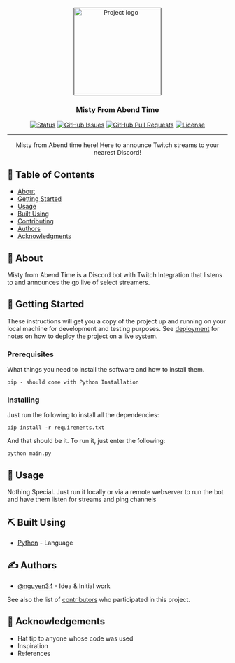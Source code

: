 <p align="center">
  <a href="" rel="noopener">
 <img width=200px height=200px src="https://i.imgur.com/6wj0hh6.jpg" alt="Project logo"></a>
</p>

<h3 align="center">Misty From Abend Time</h3>

<div align="center">

[![Status](https://img.shields.io/badge/status-active-success.svg)]()
[![GitHub Issues](https://img.shields.io/github/issues/nguyen34/MistyAbendTime.svg)](https://github.com/nguyen34/MistyAbendTime/issues)
[![GitHub Pull Requests](https://img.shields.io/github/issues-pr/nguyen34/MistyAbendTime.svg)](https://github.com/nguyen34/MistyAbendTime/pulls)
[![License](https://img.shields.io/badge/license-MIT-blue.svg)](/LICENSE)

</div>

---

<p align="center"> Misty from Abend time here! Here to announce Twitch streams to your nearest Discord!
    <br> 
</p>

## 📝 Table of Contents

- [About](#about)
- [Getting Started](#getting_started)
- [Usage](#usage)
- [Built Using](#built_using)
- [Contributing](../CONTRIBUTING.md)
- [Authors](#authors)
- [Acknowledgments](#acknowledgement)

## 🧐 About <a name = "about"></a>

Misty from Abend Time is a Discord bot with Twitch Integration that listens to and announces the go live of select streamers.

## 🏁 Getting Started <a name = "getting_started"></a>

These instructions will get you a copy of the project up and running on your local machine for development and testing purposes. See [deployment](#deployment) for notes on how to deploy the project on a live system.

### Prerequisites

What things you need to install the software and how to install them.

```
pip - should come with Python Installation
```

### Installing

Just run the following to install all the dependencies:

```
pip install -r requirements.txt
```

And that should be it. To run it, just enter the following:

```
python main.py
```

## 🎈 Usage <a name="usage"></a>

Nothing Special. Just run it locally or via a remote webserver to run the bot and have them listen for streams and ping channels

## ⛏️ Built Using <a name = "built_using"></a>

- [Python](https://www.python.org//) - Language

## ✍️ Authors <a name = "authors"></a>

- [@nguyen34](https://github.com/nguyen34) - Idea & Initial work

See also the list of [contributors](https://github.com/nguyen34/MistyAbendTime/contributors) who participated in this project.

## 🎉 Acknowledgements <a name = "acknowledgement"></a>

- Hat tip to anyone whose code was used
- Inspiration
- References
